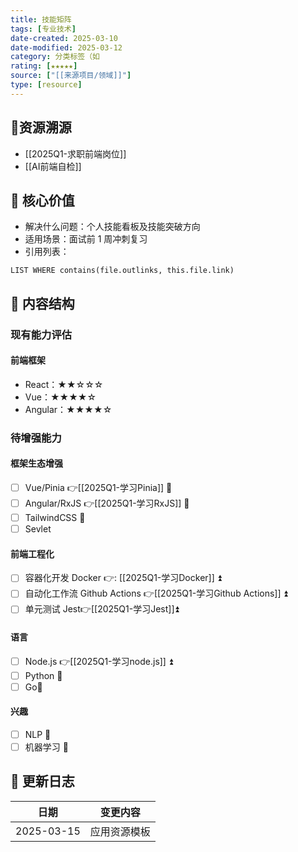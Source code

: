 ```yaml
---
title: 技能矩阵
tags: [专业技术]
date-created: 2025-03-10
date-modified: 2025-03-12
category: 分类标签（如
rating: [★★★★★]
source: ["[[来源项目/领域]]"]
type: [resource]
---
```


## 🔗资源溯源

- [[2025Q1-求职前端岗位]]
- [[AI前端自检]]

## 🧰 核心价值

- 解决什么问题：个人技能看板及技能突破方向
- 适用场景：面试前 1 周冲刺复习
- 引用列表：

```dataview
LIST WHERE contains(file.outlinks, this.file.link)
```

## 📂 内容结构

### 现有能力评估

#### 前端框架

- React：★★☆☆☆
- Vue：★★★★☆
- Angular：★★★★☆

### 待增强能力

#### 框架生态增强

- [ ] Vue/Pinia 👉[[2025Q1-学习Pinia]] 🔼
- [ ] Angular/RxJS 👉[[2025Q1-学习RxJS]] 🔼
- [ ] TailwindCSS 🔼
- [ ] Sevlet

#### 前端工程化

- [ ] 容器化开发 Docker 👉: [[2025Q1-学习Docker]] ⏫
- [ ] 自动化工作流 Github Actions 👉[[2025Q1-学习Github Actions]] ⏫
- [ ] 单元测试 Jest👉[[2025Q1-学习Jest]]⏫

#### 语言

- [ ] Node.js 👉[[2025Q1-学习node.js]] ⏫
- [ ] Python 🔼
- [ ] Go🔽

#### 兴趣

- [ ] NLP 🔽
- [ ] 机器学习 🔽

## 🔄 更新日志

| 日期         | 变更内容   |
| ---------- | ------ |
| 2025-03-15 | 应用资源模板 |
